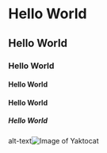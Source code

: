 # Hello World
## Hello World
### Hello World
#### Hello World
#### Hello World
##### Hello World

alt-text![Image of Yaktocat](https://octodex.github.com/images/yaktocat.png)
